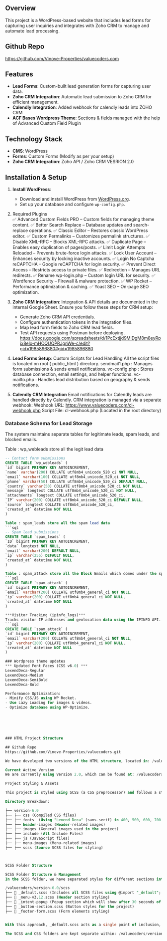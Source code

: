 ## Overview
This project is a WordPress-based website that includes lead forms for capturing user inquiries and integrates with Zoho CRM to manage and automate lead processing.

## Github Repo
https://github.com/Vinove-Properties/valuecoders.com

## Features
- **Lead Forms**: Custom-built lead generation forms for capturing user data.
- **Zoho CRM Integration**: Automatic lead submission to Zoho CRM for efficient management.
- **Calendly Integration**: Added webhook for calendly leads into ZOHO CRM
- **ACF Bases Wordpress Theme**: Sections & fields managed with the help of Advanced Custom Field Plugin

## Technology Stack
- **CMS**: WordPress
- **Forms**: Custom Forms (Modify as per your setup)
- **Zoho CRM Integration**: Zoho API / Zoho CRM VESRION 2.0

## Installation & Setup
1. **Install WordPress**:
   - Download and install WordPress from [WordPress.org](https://wordpress.org/).
   - Set up your database and configure `wp-config.php`.
2. Required Plugins   
   ✅ Advanced Custom Fields PRO – Custom fields for managing theme content.
   ✅ Better Search Replace – Database updates and search-replace operations.
   ✅ Classic Editor – Restores classic WordPress editor.
   ✅ Custom Permalinks – Customizes permalink structures.
   ✅ Disable XML-RPC – Blocks XML-RPC attacks.
   ✅ Duplicate Page – Enables easy duplication of pages/posts.
   ✅ Limit Login Attempts Reloaded – Prevents brute-force login attacks.
   ✅ Lock User Account – Enhances security by locking inactive accounts.
   ✅ Login No Captcha reCAPTCHA – Google reCAPTCHA for login security.
   ✅ Prevent Direct Access – Restricts access to private files.
   ✅ Redirection – Manages URL redirects.
   ✅ Rename wp-login.php – Custom login URL for security.
   ✅ Wordfence Security – Firewall & malware protection.
   ✅ WP Rocket – Performance optimization & caching.
   ✅ Yoast SEO – On-page SEO optimization.

3. **Zoho CRM Integration**:
   Integration & API details are documented in the internal Google Sheet. Ensure you follow these steps for CRM setup:
   - Generate Zoho CRM API credentials.
   - Configure authentication tokens in the integration files.
   - Map lead form fields to Zoho CRM lead fields.
   - Test API requests using Postman before deploying.
   https://docs.google.com/spreadsheets/d/1PcExtjjd9MiDgM8m8eyRpix8eIx-mHOQUQPRJgnWe-c/edit?gid=1985896880#gid=1985896880


4. **Lead Forms Setup**:
   Custom Scripts for Lead Handling
   All the script files is located on root ( public_html ) directory.
   sendmail1.php : Manages form submissions & sends email notifications.
   vc-config.php : Stores database connection, email settings, and helper functions.
   vc-mailto.php : Handles lead distribution based on geography & sends notifications.
   

5. **Calendly CRM Integration**
   Email notifications for Calendly leads are handled directly by Calendly.
   CRM integration is managed via a separate webhook:
   Webhook URL: https://www.valuecoders.com/cl-webhook.php
   Script File: cl-webhook.php (Located in the root directory)

### Database Schema for Lead Storage
   The system maintains separate tables for legitimate leads, spam leads, and blocked emails.

   Table : wp_webleads store all the legit lead data
   ```sql
   -- Contact form submissions
   CREATE TABLE `wp_webleads` (
   `id` bigint PRIMARY KEY AUTOINCREMENT,
   `name` varchar(200) COLLATE utf8mb4_unicode_520_ci NOT NULL,
   `email` varchar(100) COLLATE utf8mb4_unicode_520_ci NOT NULL,
   `phone` varchar(50) COLLATE utf8mb4_unicode_520_ci DEFAULT NULL,
   `country` varchar(50) COLLATE utf8mb4_unicode_520_ci NOT NULL,
   `message` longtext COLLATE utf8mb4_unicode_520_ci NOT NULL,
   `attachments` longtext COLLATE utf8mb4_unicode_520_ci,
   `IP` varchar(200) COLLATE utf8mb4_unicode_520_ci DEFAULT NULL,
   `source` longtext COLLATE utf8mb4_unicode_520_ci,
   `created_at` datetime NOT NULL
   )

   Table : spam_leads store all the spam lead data
   ```sql
   -- Spam lead submissions
   CREATE TABLE `spam_leads` (
   `ID` bigint PRIMARY KEY AUTOINCREMENT,
   `data` longtext NOT NULL,
   `email` varchar(200) DEFAULT NULL,
   `ip` varchar(255) DEFAULT NULL,
   `created_at` datetime NOT NULL
   )

   Table : spam_attack store all the Block Emails which comes under the spam email attack in 10 emails with same email & IP Address.
   ```sql
   CREATE TABLE `spam_attack` (
   `id` bigint PRIMARY KEY AUTOINCREMENT,
   `email` varchar(200) COLLATE utf8mb4_general_ci NOT NULL,
   `ip` varchar(200) COLLATE utf8mb4_general_ci NOT NULL,
   `created_at` datetime NOT NULL
   )

   ***Visitor Tracking (ipinfo_logs)***
   Tracks visitor IP addresses and geolocation data using the IPINFO API.
   ```sql
   CREATE TABLE `spam_attack` (
   `id` bigint PRIMARY KEY AUTOINCREMENT,
   `email` varchar(200) COLLATE utf8mb4_general_ci NOT NULL,
   `ip` varchar(200) COLLATE utf8mb4_general_ci NOT NULL,
   `created_at` datetime NOT NULL
   )

### Wordpress theme updates
*** Updated Font Faces (CSS v6.0) ***
LexendDeca-Regular
LexendDeca-Medium
LexendDeca-SemiBold
LexendDeca-Bold

Performance Optimization:
- Minify CSS/JS using WP Rocket.
- Use Lazy Loading for images & videos.
- Optimize database using WP-Optimize.






### HTML Project Structure

## Github Repo
https://github.com/Vinove-Properties/valuecoders.git

We have developed two versions of the HTML structure, located in: /valuecoders

Current Active Version
We are currently using Version 2.0, which can be found at: /valuecoders/version-6.0 

Project Styling & Assets

This project is styled using SCSS (a CSS preprocessor) and follows a structured asset management approach. All related files are stored in: /valuecoders/version-6.0

Directory Breakdown:

├── version-6.0
├── ├── css (Compiled CSS files)
├── ├── fonts  (Using "Lexend Deca" (sans-serif) in 400, 500, 600, 700 weights)
├── ├── header-images (Header-related images)
├── ├── images (General images used in the project)
├── ├── include (All Include Files)
├── ├── js (JavaScript files)
├── ├── menu-images (Menu-related images)
├── ├── scss (Source SCSS files for styling)



SCSS Folder Structure

SCSS Folder Structure & Management
In the SCSS folder, we have separated styles for different sections into individual SCSS files for better organization. Instead of manually importing each file, we manage styles using a centralized _default.scss file.

/valuecoders/version-6.0/scss
├── 📄 _default.scss (Includes all SCSS files using @import "_default"; to centralize imports)
├── 📄 _menu-v3.12.scss (Header section styling)
├── 📄 _intent-popup (Popup section which will show after 30 seconds of page load)
├── 📄 _button-section.scss (Button styles for the project)
├── 📄 _footer-form.scss (Form elements styling)


With this approach, _default.scss acts as a single point of inclusion, allowing us to maintain modularity and streamline SCSS file management

The SCSS and CSS folders are kept separate within: /valuecoders/version-6.0. For compiling SCSS into CSS, we use the Koala App.